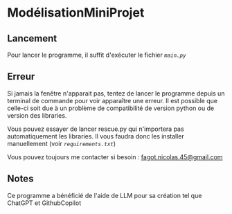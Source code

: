# ModélisationMiniProjet

## Lancement

Pour lancer le programme, il suffit d'exécuter le fichier *`main.py`*

## Erreur

Si jamais la fenêtre n'apparait pas, tentez de lancer le programme depuis un terminal de commande pour voir apparaître une erreur.
Il est possible que celle-ci soit due à un problème de compatibilité de version python ou de version des libraries.

Vous pouvez essayer de lancer rescue.py qui n'importera pas automatiquement les libraries.
Il vous faudra donc les installer manuellement (voir *`requirements.txt`*)

Vous pouvez toujours me contacter si besoin :
<a href="mailto:fagot.nicolas.45@gmail.com">fagot.nicolas.45@gmail.com </a>

## Notes

Ce programme a bénéficié de l'aide de LLM pour sa création tel que ChatGPT et GithubCopilot
